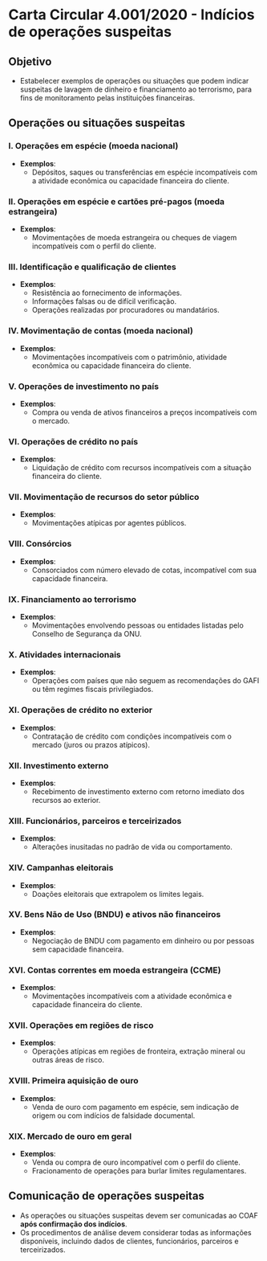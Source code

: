 # Carta Circular 4.001/2020 - Indícios de operações suspeitas

## Objetivo
- Estabelecer exemplos de operações ou situações que podem indicar suspeitas de lavagem de dinheiro e financiamento ao terrorismo, para fins de monitoramento pelas instituições financeiras.

## Operações ou situações suspeitas

### I. Operações em espécie (moeda nacional)
- **Exemplos**:
  - Depósitos, saques ou transferências em espécie incompatíveis com a atividade econômica ou capacidade financeira do cliente.

### II. Operações em espécie e cartões pré-pagos (moeda estrangeira)
- **Exemplos**:
  - Movimentações de moeda estrangeira ou cheques de viagem incompatíveis com o perfil do cliente.

### III. Identificação e qualificação de clientes
- **Exemplos**:
  - Resistência ao fornecimento de informações.
  - Informações falsas ou de difícil verificação.
  - Operações realizadas por procuradores ou mandatários.

### IV. Movimentação de contas (moeda nacional)
- **Exemplos**:
  - Movimentações incompatíveis com o patrimônio, atividade econômica ou capacidade financeira do cliente.

### V. Operações de investimento no país
- **Exemplos**:
  - Compra ou venda de ativos financeiros a preços incompatíveis com o mercado.

### VI. Operações de crédito no país
- **Exemplos**:
  - Liquidação de crédito com recursos incompatíveis com a situação financeira do cliente.

### VII. Movimentação de recursos do setor público
- **Exemplos**:
  - Movimentações atípicas por agentes públicos.

### VIII. Consórcios
- **Exemplos**:
  - Consorciados com número elevado de cotas, incompatível com sua capacidade financeira.

### IX. Financiamento ao terrorismo
- **Exemplos**:
  - Movimentações envolvendo pessoas ou entidades listadas pelo Conselho de Segurança da ONU.

### X. Atividades internacionais
- **Exemplos**:
  - Operações com países que não seguem as recomendações do GAFI ou têm regimes fiscais privilegiados.

### XI. Operações de crédito no exterior
- **Exemplos**:
  - Contratação de crédito com condições incompatíveis com o mercado (juros ou prazos atípicos).

### XII. Investimento externo
- **Exemplos**:
  - Recebimento de investimento externo com retorno imediato dos recursos ao exterior.

### XIII. Funcionários, parceiros e terceirizados
- **Exemplos**:
  - Alterações inusitadas no padrão de vida ou comportamento.

### XIV. Campanhas eleitorais
- **Exemplos**:
  - Doações eleitorais que extrapolem os limites legais.

### XV. Bens Não de Uso (BNDU) e ativos não financeiros
- **Exemplos**:
  - Negociação de BNDU com pagamento em dinheiro ou por pessoas sem capacidade financeira.

### XVI. Contas correntes em moeda estrangeira (CCME)
- **Exemplos**:
  - Movimentações incompatíveis com a atividade econômica e capacidade financeira do cliente.

### XVII. Operações em regiões de risco
- **Exemplos**:
  - Operações atípicas em regiões de fronteira, extração mineral ou outras áreas de risco.

### XVIII. Primeira aquisição de ouro
- **Exemplos**:
  - Venda de ouro com pagamento em espécie, sem indicação de origem ou com indícios de falsidade documental.

### XIX. Mercado de ouro em geral
- **Exemplos**:
  - Venda ou compra de ouro incompatível com o perfil do cliente.
  - Fracionamento de operações para burlar limites regulamentares.

## Comunicação de operações suspeitas
- As operações ou situações suspeitas devem ser comunicadas ao COAF **após confirmação dos indícios**.
- Os procedimentos de análise devem considerar todas as informações disponíveis, incluindo dados de clientes, funcionários, parceiros e terceirizados.